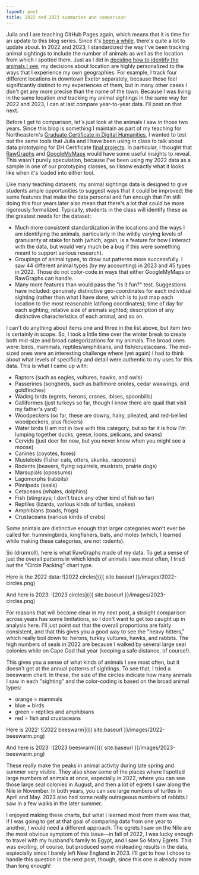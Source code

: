 ```yaml
---
layout: post
title: 2022 and 2023 summaries and comparison
---
```


Julia and I are teaching GitHub Pages again, which means that it is time for an update to this blog series. Since it's [been a while](https://saraheconnell.github.io/preview/), there's quite a lot to update about. In 2022 and 2023, I standardized the way I've been tracking animal sightings to include the number of animals as well as the location from which I spotted them. Just as I did in [deciding how to identify the animals I see](https://saraheconnell.github.io/natureJournal/), my decisions about location are highly personalized to the ways that I experience my own geographies. For example, I track four different locations in downtown Exeter separately, because those feel significantly distinct to my experiences of them, but in many other cases I don't get any more precise than the name of the town. Because I was living in the same location *and* tracking my animal sightings in the same way for 2022 and 2023, I can at last compare year-to-year data. I'll post on that next.

Before I get to comparison, let's just look at the animals I saw in those two years. Since this blog is something I maintain as part of my teaching for Northeastern's [Graduate Certificate in Digital Humanities](https://cssh.northeastern.edu/nulab/program/dh-certificate/), I wanted to test out the same tools that Julia and I have been using in class to talk about data prototyping for DH Certificate [final projects](https://cssh.northeastern.edu/nulab/program/dh-certificate/project-showcase/). In particular, I thought that [RawGraphs](https://www.rawgraphs.io/) and [GoogleMyMaps](https://www.google.com/maps/d/) would have some useful insights to reveal. This wasn't purely speculation, because I've been using my 2022 data as a sample in one of our prototyping classes, so I know exactly what it looks like when it's loaded into either tool. 

Like many teaching datasets, my animal sightings data is designed to give students ample opportunities to suggest ways that it could be improved; the same features that make the data personal and fun enough that I'm still doing this four years later also mean that there's a lot that could be more rigorously formalized. Typically, students in the class will identify these as the greatest needs for the dataset:
- Much more consistent standardization in the locations and the ways I am identifying the animals, particularly in the wildly varying levels of granularity at stake for both (which, again, is a feature for how I interact with the data, but would very much be a bug if this were something meant to support serious research).  
- Groupings of animal types, to draw out patterns more successfully. I saw 44 different animal types (by my accounting) in 2023 and 45 types in 2022. Those do not color-code in ways that either GoogleMyMaps or RawGraphs can handle. 
- Many more features than would pass the "is it fun?" test. Suggestions have included: genuinely distinctive geo-coordinates for each individual sighting (rather than what I have done, which is to just map each location to the most reasonable lat/long coordinates); time of day for each sighting; relative size of animals sighted; description of any distinctive characteristics of each animal, and so on. 

I can't do anything about items one and three in the list above, but item two is certainly in scope. So, I took a little time over the winter break to create both mid-size and broad categorizations for my animals. The broad ones were: birds, mammals, reptiles/amphibians, and fish/crustaceans. The mid-sized ones were an interesting challenge where (yet again) I had to think about what levels of specificity and detail were authentic to my uses for this data. This is what I came up with:
- Raptors (such as eagles, vultures, hawks, and owls)
- Passerines (songbirds, such as baltimore orioles, cedar waxwings, and goldfinches)
- Wading birds (egrets, herons, cranes, ibises, spoonbills)
- Galliformes (just turkeys so far, though I know there are quail that visit my father's yard)
- Woodpeckers (so far, these are downy, hairy, pileated, and red-bellied woodpeckers, plus flickers) 
- Water birds (I am not in love with this category, but so far it is how I'm lumping together ducks, geese, loons, pelicans, and swans)
- Cervids (just deer for now, but you never know when you might see a moose) 
- Canines (coyotes, foxes) 
- Musteloids (fisher cats, otters, skunks, raccoons)
- Rodents (beavers, flying squirrels, muskrats, prairie dogs)
- Marsupials (opossums) 
- Lagomorphs (rabbits)
- Pinnipeds (seals) 
- Cetaceans (whales, dolphins)
- Fish (stingrays; I don't track any other kind of fish so far)
- Reptiles (lizards, various kinds of turtles, snakes)
- Amphibians (toads, frogs)
- Crustaceans (various kinds of crabs)

Some animals are distinctive enough that larger categories won't ever be called for: hummingbirds, kingfishers, bats, and moles (which, I learned while making these categories, are not rodents). 

So (drumroll), here is what RawGraphs made of my data. To get a sense of just the overall patterns in which kinds of animals I see most often, I tried out the "Circle Packing" chart type. 

Here is the 2022 data: 
![2022 circles]({{ site.baseurl }}/images/2022-circles.png)

And here is 2023: 
![2023 circles]({{ site.baseurl }}/images/2023-circles.png)

For reasons that will become clear in my next post, a straight comparison across years has some limitations, so I don't want to get too caught up in analysis here. I'll just point out that the overall proportions are fairly consistent, and that this gives you a good way to see the "heavy hitters," which really boil down to: herons, turkey vultures, hawks, and rabbits. The high numbers of seals in 2022 are because I walked by several large seal colonies while on Cape Cod that year (keeping a safe distance, of course!). 

This gives you a sense of what kinds of animals I see most often, but it doesn't get at the annual patterns of sightings. To see that, I tried a beeswarm chart. In these, the size of the circles indicate how many animals I saw in each "sighting" and the color-coding is based on the broad animal types:
- orange = mammals
- blue = birds
- green = reptiles and amphibians
- red = fish and crustaceans 

Here is 2022:
![2022 beeswarm]({{ site.baseurl }}/images/2022-beeswarm.png)

And here is 2023:
![2023 beeswarm]({{ site.baseurl }}/images/2023-beeswarm.png)

These really make the peaks in animal activity during late spring and summer very visible. They also show some of the places where I spotted large numbers of animals at once, especially in 2022, where you can see those large seal colonies in August, and then a lot of egrets I saw along the Nile in November. In both years, you can see large numbers of turtles in April and May. 2023 also had some really outrageous numbers of rabbits I saw in a few walks in the later summer. 

I enjoyed making these charts, but what I learned most from them was that, if I was going to get at that goal of comparing data from one year to another, I would need a different approach. The egrets I saw on the Nile are the most obvious symptom of this issue—in fall of 2022, I was lucky enough to travel with my husband's family to Egypt, and I saw So Many Egrets. This was exciting, of course, but produced some misleading results in the data, espiecially since I barely left New England in 2023. I'll get to how I chose to handle this question in the next post, though, since this one is already more than long enough! 
